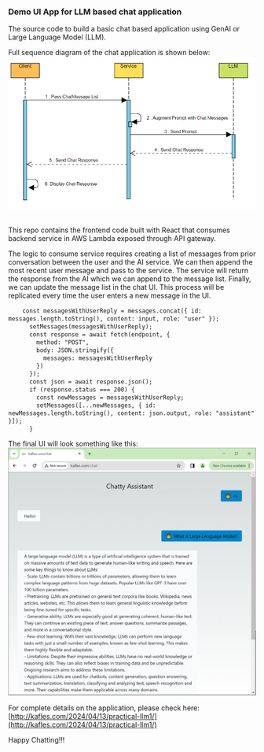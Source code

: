 ### Demo UI App for LLM based chat application
The source code to build a basic chat based application using GenAI or Large Language Model (LLM). 

Full sequence diagram of the chat application is shown below: 
![Chat App Sequence Diagram](chat-arch.png)

\
This repo contains the frontend code built with React that consumes backend service in AWS Lambda exposed through API gateway.

The logic to consume service requires creating a list of messages from prior conversation between the user and the AI service. We can then append the most recent user message and pass to the service. The service will return the response from the AI which we can append to the message list. Finally, we can update the message list in the chat UI. This process will be replicated every time the user enters a new message in the UI.

```
    const messagesWithUserReply = messages.concat({ id: messages.length.toString(), content: input, role: "user" });
      setMessages(messagesWithUserReply);
      const response = await fetch(endpoint, {
        method: "POST",
        body: JSON.stringify({
          messages: messagesWithUserReply
        })
      });
      const json = await response.json();
      if (response.status === 200) {
        const newMessages = messagesWithUserReply;
        setMessages([...newMessages, { id: newMessages.length.toString(), content: json.output, role: "assistant" }]);
      }
```

The final UI will look something like this:
![Chat Screen](chat-screen.png)


For complete details on the application, please check here: [http://kafles.com/2024/04/13/practical-llm1/](http://kafles.com/2024/04/13/practical-llm1/)

Happy Chatting!!!
